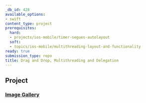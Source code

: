 ```yaml
---
_db_id: 428
available_options:
- swift
content_type: project
prerequisites:
  hard:
  - projects/ios-mobile/timer-segues-autolayout
  soft:
  - topics/ios-mobile/multithreading-layout-and-functionality
ready: true
submission_type: repo
title: Drag and Drop, Multithreading and Delegation
---
```


## Project

### [Image Gallery](Programming%20Project%205_%20Image%20Gallery.pdf)